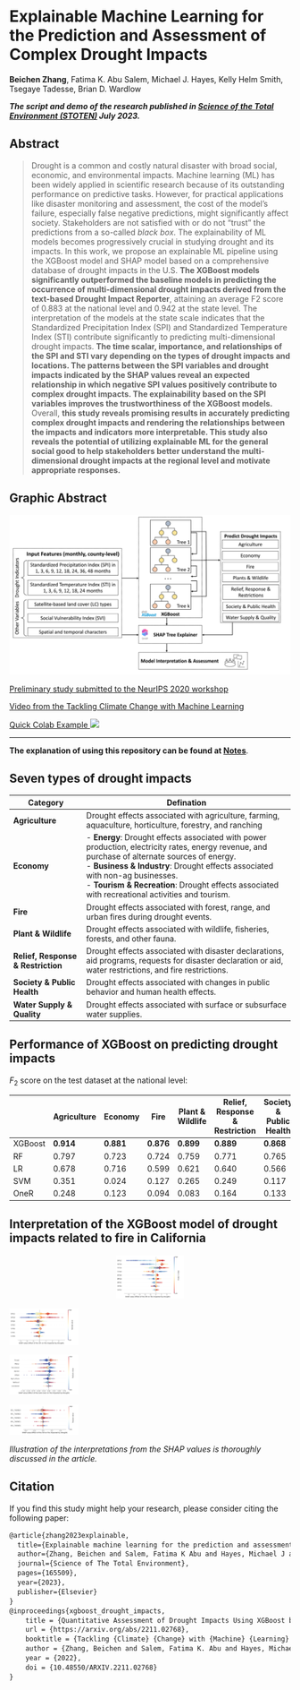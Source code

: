 # Explainable Machine Learning for the Prediction and Assessment of Complex Drought Impacts

**Beichen Zhang**, Fatima K. Abu Salem, Michael J. Hayes, Kelly Helm Smith, Tsegaye Tadesse, Brian D. Wardlow

***The script and demo of the research published in [Science of the Total Environment (STOTEN)](https://www.sciencedirect.com/journal/science-of-the-total-environment)  July 2023.***

## Abstract

> Drought is a common and costly natural disaster with broad social, economic, and environmental impacts. Machine learning (ML) has been widely applied in scientific research because of its outstanding performance on predictive tasks. However, for practical applications like disaster monitoring and assessment, the cost of the model’s failure, especially false negative predictions, might significantly affect society. Stakeholders are not satisfied with or do not “trust” the predictions from a so-called *black box*. The explainability of ML models becomes progressively crucial in studying drought and its impacts. In this work, we propose an explainable ML pipeline using the XGBoost model and SHAP model based on a comprehensive database of drought impacts in the U.S. **The XGBoost models significantly outperformed the baseline models in predicting the occurrence of multi-dimensional drought impacts derived from the text-based Drought Impact Reporter**, attaining an average F2 score of 0.883 at the national level and 0.942 at the state level. The interpretation of the models at the state scale indicates that the Standardized Precipitation Index (SPI) and Standardized Temperature Index (STI) contribute significantly to predicting multi-dimensional drought impacts. **The time scalar, importance, and relationships of the SPI and STI vary depending on the types of drought impacts and locations. The patterns between the SPI variables and drought impacts indicated by the SHAP values reveal an expected relationship in which negative SPI values positively contribute to complex drought impacts. The explainability based on the SPI variables improves the trustworthiness of the XGBoost models.** Overall, **this study reveals promising results in accurately predicting complex drought impacts and rendering the relationships between the impacts and indicators more interpretable. This study also reveals the potential of utilizing explainable ML for the general social good to help stakeholders better understand the multi-dimensional drought impacts at the regional level and motivate appropriate responses.**

## Graphic Abstract

<p align="center">
<img src="src/Graphic_Abstract.png" alt="Graphic Abstract" style="zoom:70%;" />

<a href="https://arxiv.org/abs/2211.02768"> Preliminary study submitted to the NeurIPS 2020 workshop</a>

<a href="https://www.climatechange.ai/papers/neurips2020/18"> Video from the Tackling Climate Change with Machine Learning</a>

<a href="https://colab.research.google.com/drive/1EVZ3lJBwahy6STyTpQKA1Hsr-wMLKXLd?usp=sharing">Quick Colab Example <img src="https://colab.research.google.com/assets/colab-badge.svg" height=16px></a>

------

**The explanation of using this repository can be found at [Notes](docs/Notes.md)**.

## Seven types of drought impacts


| Category                           | Defination                                                   |
| ---------------------------------- | ------------------------------------------------------------ |
| **Agriculture**                    | Drought effects associated with agriculture, farming,  aquaculture, horticulture, forestry, and ranching |
| **Economy**                        | - **Energy**: Drought effects associated with power production, electricity rates, energy revenue, and  purchase of alternate sources of energy.<br />- **Business \& Industry**: Drought effects associated with non-ag businesses. <br />- **Tourism \& Recreation**: Drought effects associated with recreational activities and tourism. |
| **Fire**                           | Drought effects associated with forest, range, and urban fires during drought events. |
| **Plant & Wildlife**               | Drought effects associated with wildlife, fisheries, forests, and other fauna. |
| **Relief, Response & Restriction** | Drought effects associated with disaster declarations, aid programs, requests for disaster declaration or aid, water restrictions, and fire restrictions. |
| **Society \& Public Health**       | Drought effects associated with changes in public behavior and human health effects. |
| **Water Supply \& Quality**        | Drought effects associated with surface or subsurface water supplies. |

## Performance of XGBoost on predicting drought impacts

$F_2$ score on the test dataset at the national level:

|         | Agriculture | Economy   | Fire      | Plant & Wildlife | Relief, Response & Restriction | Society \& Public Health | Water Supply \& Quality |
| ------- | ----------- | --------- | --------- | ---------------- | ------------------------------ | ------------------------ | ----------------------- |
| XGBoost | **0.914**   | **0.881** | **0.876** | **0.899**        | **0.889**                      | **0.868**                | **0.856**               |
| RF      | 0.797       | 0.723     | 0.724     | 0.759            | 0.771                          | 0.765                    | 0.733                   |
| LR      | 0.678       | 0.716     | 0.599     | 0.621            | 0.640                          | 0.566                    | 0.592                   |
| SVM     | 0.351       | 0.024     | 0.127     | 0.265            | 0.249                          | 0.117                    | 0.062                   |
| OneR    | 0.248       | 0.123     | 0.094     | 0.083            | 0.164                          | 0.133                    | 0.083                   |

## Interpretation of the XGBoost model of drought impacts related to fire in California

<p align="center">
<img src="src/CA_FIRE_SHAP_SPI.png" alt="Interpretation of the SPI from the model" style="zoom:12%;" />

<img src="src/CA_FIRE_SHAP_STI.png" alt="Interpretation of the STI from the model"
style="zoom:12%;" />

<img src="src/CA_FIRE_SHAP_LC.png" alt="Interpretation of the land cover from the model" 
style="zoom:12%;" />

<img src="src/CA_FIRE_SHAP_SVI.png" alt="Interpretation of the SVI from the model" 
style="zoom:12%;" />

*Illustration of the interpretations from the SHAP values is thoroughly discussed in the article.*

## Citation


If you find this study might help your research, please consider citing the following paper:

```tex
@article{zhang2023explainable,
  title={Explainable machine learning for the prediction and assessment of complex drought impacts},
  author={Zhang, Beichen and Salem, Fatima K Abu and Hayes, Michael J and Smith, Kelly Helm and Tadesse, Tsegaye and Wardlow, Brian D},
  journal={Science of The Total Environment},
  pages={165509},
  year={2023},
  publisher={Elsevier}
}
@inproceedings{xgboost_drought_impacts,
	title = {Quantitative Assessment of Drought Impacts Using XGBoost based on the Drought Impact Reporter},
	url = {https://arxiv.org/abs/2211.02768},
	booktitle = {Tackling {Climate} {Change} with {Machine} {Learning} {Workshop}, 34th {Conference} on {Neural} {Information} {Processing} {Systems} ({NeurIPS} 2020)},
	author = {Zhang, Beichen and Salem, Fatima K. Abu and Hayes, Michael J. and Tadesse, Tsegaye},
	year = {2022},
	doi = {10.48550/ARXIV.2211.02768}
}
```

